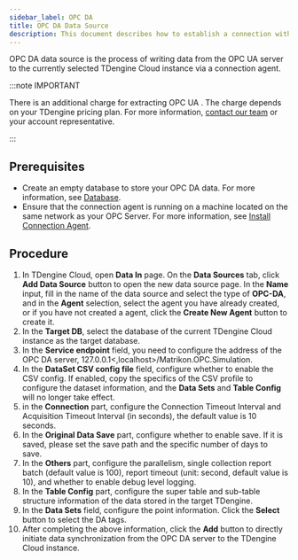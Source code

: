 ```yaml
---
sidebar_label: OPC DA
title: OPC DA Data Source
description: This document describes how to establish a connection with your OPC DA server and extract data from OPC UA server into TDengine Cloud instance.
---
```

OPC DA data source is the process of writing data from the OPC UA server to the currently selected TDengine Cloud instance via a connection agent.

:::note IMPORTANT

There is an additional charge for extracting OPC UA . The charge depends on your TDengine pricing plan. For more information, [contact our team](https://tdengine.com/contact/) or your account representative.

:::

## Prerequisites

- Create an empty database to store your OPC DA data. For more information, see [Database](../../../programming/model/#create-database).
- Ensure that the connection agent is running on a machine located on the same network as your OPC  Server. For more information, see [Install Connection Agent](../install-agent/).

## Procedure

1. In TDengine Cloud, open **Data In** page. On the **Data Sources** tab, click **Add Data Source** button to open the new data source page. In the **Name** input, fill in the name of the data source and select the type of **OPC-DA**, and in the **Agent** selection, select the agent you have already created, or if you have not created a agent, click the **Create New Agent** button to create it.
2. In the **Target DB**, select the database of the current TDengine Cloud instance as the target database.
3. In the **Service endpoint** field, you need to configure the address of the OPC DA server, 127.0.0.1<,localhost>/Matrikon.OPC.Simulation.
4. In the **DataSet CSV config file** field, configure whether to enable the CSV config. If enabled, copy the specifics of the CSV profile to configure the dataset information, and the **Data Sets** and **Table Config** will no longer take effect.
5. in the **Connection** part, configure the Connection Timeout Interval and Acquisition Timeout Interval (in seconds), the default value is 10 seconds.
6. In the **Original Data Save** part, configure whether to enable save. If it is saved, please set the save path and the specific number of days to save.
7. In the **Others** part, configure the parallelism, single collection report batch (default value is 100), report timeout (unit: second, default value is 10), and whether to enable debug level logging.
8. In the **Table Config** part, configure the super table and sub-table structure information of the data stored in the target TDengine.
9. In the **Data Sets** field, configure the point information. Click the **Select** button to select the DA tags.
10. After completing the above information, click the **Add** button to directly initiate data synchronization from the OPC DA server to the TDengine Cloud instance.
